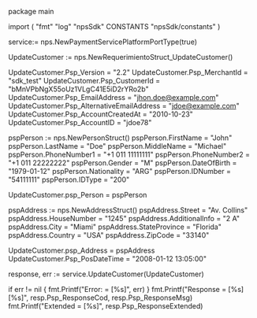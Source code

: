 package main

import (
        "fmt"
        "log"
        "npsSdk"
        CONSTANTS "npsSdk/constants"
)

service:= nps.NewPaymentServicePlatformPortType(true)

UpdateCustomer := nps.NewRequerimientoStruct_UpdateCustomer()

UpdateCustomer.Psp_Version = "2.2"
UpdateCustomer.Psp_MerchantId = "sdk_test"
UpdateCustomer.Psp_CustomerId = "bMnVPbNgX55oUz1VLgC41E5iD2rYRo2b"
UpdateCustomer.Psp_EmailAddress = "jhon.doe@example.com"
UpdateCustomer.Psp_AlternativeEmailAddress = "jdoe@example.com"
UpdateCustomer.Psp_AccountCreatedAt = "2010-10-23"
UpdateCustomer.Psp_AccountID = "jdoe78"

pspPerson := nps.NewPersonStruct()
pspPerson.FirstName = "John"
pspPerson.LastName = "Doe"
pspPerson.MiddleName = "Michael"
pspPerson.PhoneNumber1 = "+1 011 11111111"
pspPerson.PhoneNumber2 = "+1 011 22222222"
pspPerson.Gender = "M"
pspPerson.DateOfBirth = "1979-01-12"
pspPerson.Nationality = "ARG"
pspPerson.IDNumber = "54111111"
pspPerson.IDType = "200"

UpdateCustomer.psp_Person = pspPerson

pspAddress := nps.NewAddressStruct()
pspAddress.Street = "Av. Collins"
pspAddress.HouseNumber = "1245"
pspAddress.AdditionalInfo = "2 A"
pspAddress.City = "Miami"
pspAddress.StateProvince = "Florida"
pspAddress.Country = "USA"
pspAddress.ZipCode = "33140"

UpdateCustomer.psp_Address = pspAddress
UpdateCustomer.Psp_PosDateTime = "2008-01-12 13:05:00"

response, err := service.UpdateCustomer(UpdateCustomer)

if err != nil {
    fmt.Printf("Error: = [%s]", err)
}
fmt.Printf("Response = [%s] [%s]", resp.Psp_ResponseCod, resp.Psp_ResponseMsg)
fmt.Printf("Extended = [%s]", resp.Psp_ResponseExtended)



